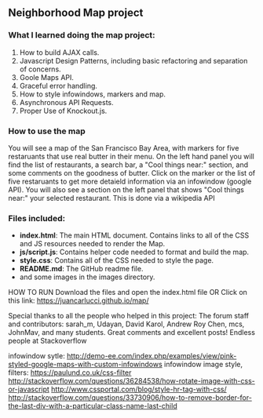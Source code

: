 ## Neighborhood Map project

### What I learned doing the map project:

1. How to build AJAX calls.
2. Javascript Design Patterns, including basic refactoring and separation of concerns. 
3. Goole Maps API.
4. Graceful error handling.
5. How to style infowindows, markers and map.
6. Asynchronous API Requests.
7. Proper Use of Knockout.js.

### How to use the map

You will see a map of the San Francisco Bay Area, with markers for five restaruants that use real butter in their menu.
On the left hand panel you will find the list of restaurants, a search bar, a "Cool things near:" section, and some comments on the goodness of butter.
Click on the marker or the list of five restaruants to get more detaield information via an infowindow (google API).
You will also see a section on the left panel that shows "Cool things near:" your selected restaurant. This is done via a wikipedia API

### Files included: 

* **index.html**: The main HTML document. Contains links to all of the CSS and JS resources needed to render the Map.
* **js/script.js**: Contains helper code needed to format and build the map. 
* **style.css**: Contains all of the CSS needed to style the page.
* **README.md**: The GitHub readme file.
* and some images in the images directory.

HOW TO RUN
Download the files and open the index.html file OR
Click on this link: https://juancarlucci.github.io/map/

Special thanks to all the people who helped in this project:
The forum staff and contributors: sarah_m, Udayan, David Karol, Andrew Roy Chen, mcs, JohnMav, and many students. Great comments and excellent posts!
Endless people at Stackoverflow

infowindow sytle: http://demo-ee.com/index.php/examples/view/pink-styled-google-maps-with-custom-infowindows
infowindow image style, filters: https://paulund.co.uk/css-filter 
http://stackoverflow.com/questions/36284538/how-rotate-image-with-css-or-javascript
http://www.cssportal.com/blog/style-hr-tag-with-css/
http://stackoverflow.com/questions/33730906/how-to-remove-border-for-the-last-div-with-a-particular-class-name-last-child
